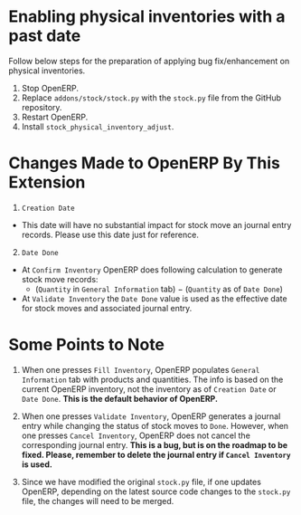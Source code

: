 Enabling physical inventories with a past date
==============================================

Follow below steps for the preparation of applying bug fix/enhancement on physical inventories.

1. Stop OpenERP.
2. Replace `addons/stock/stock.py` with the `stock.py` file from the GitHub repository.
3. Restart OpenERP.
4. Install `stock_physical_inventory_adjust`.


Changes Made to OpenERP By This Extension
=========================================

1. `Creation Date`
  - This date will have no substantial impact for stock move an journal entry records. Please use this date just for reference.

2. `Date Done`
  - At `Confirm Inventory` OpenERP does following calculation to generate stock move records:
    - (`Quantity` in `General Information` tab) &minus; (`Quantity` as of `Date Done`)
  - At `Validate Inventory` the `Date Done` value is used as the effective date for stock moves and associated journal entry.


Some Points to Note
===================

1. When one presses `Fill Inventory`, OpenERP populates `General Information` tab with products and quantities. The info is based on the current OpenERP inventory, not the inventory as of `Creation Date` or `Date Done`. <strong>This is the default behavior of OpenERP.</strong>

2. When one presses `Validate Inventory`, OpenERP generates a journal entry while changing the status of stock moves to `Done`. However, when one presses `Cancel Inventory`, OpenERP does not cancel the corresponding journal entry. <strong>This is a bug, but is on the roadmap to be fixed. Please, remember to delete the journal entry if `Cancel Inventory` is used.</strong>

3. Since we have modified the original `stock.py` file, if one updates OpenERP, depending on the latest source code changes to the `stock.py` file, the changes will need to be merged.

